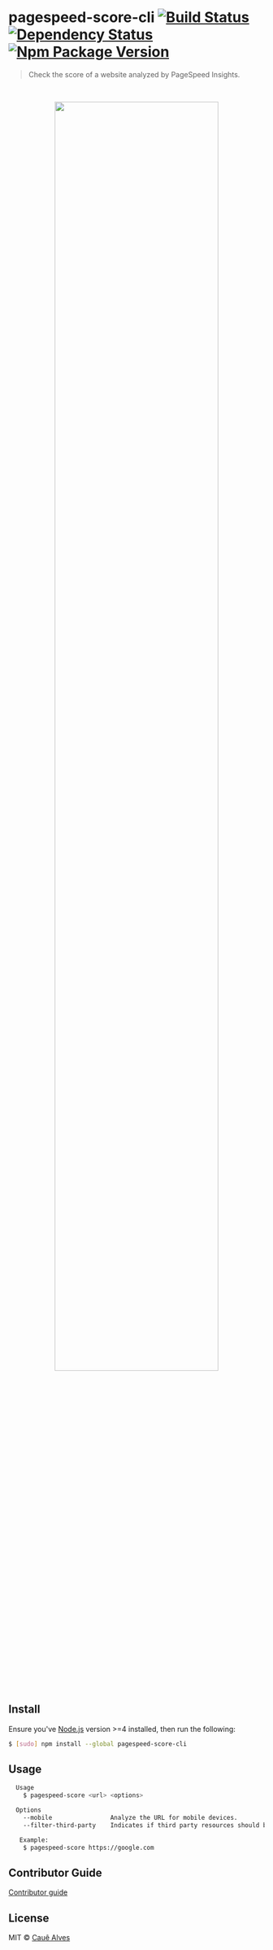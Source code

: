 # pagespeed-score-cli [![Build Status](https://travis-ci.org/ceasbz/pagespeed-score-cli.svg?branch=master)](https://travis-ci.org/ceasbz/pagespeed-score-cli) [![Dependency Status](https://david-dm.org/ceasbz/pagespeed-score-cli.svg?style=flat-square)](https://david-dm.org/ceasbz/pagespeed-score-cli) [![Npm Package Version](https://img.shields.io/npm/v/pagespeed-score-cli.svg?style=flat-square)](https://www.npmjs.org/package/pagespeed-score-cli)


> Check the score of a website analyzed by PageSpeed Insights.

<br />

<p align="center">
  <img width="80%" src="./screenshot.gif?raw=true" />
</p>

## Install 

Ensure you've [Node.js](https://nodejs.org) version >=4 installed, then run the following:

``` sh
$ [sudo] npm install --global pagespeed-score-cli
```

## Usage
``` sh
  Usage
    $ pagespeed-score <url> <options>

  Options
    --mobile 				Analyze the URL for mobile devices.
    --filter-third-party 	Indicates if third party resources should be filtered out before PageSpeed analysis.

   Example: 
   	$ pagespeed-score https://google.com
```

## Contributor Guide
[Contributor guide](https://github.com/cauealves/pagespeed-score-cli/blob/master/contributing.md)
## License

MIT © [Cauê Alves](http://cauealves.com)
